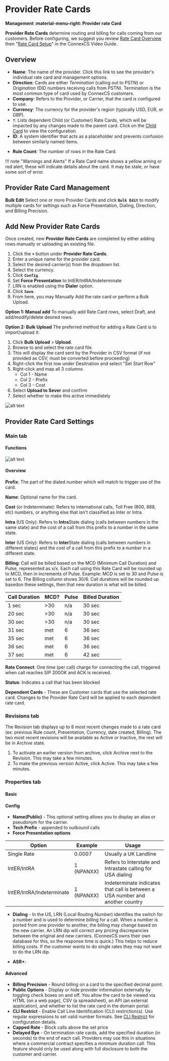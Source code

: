 # Provider Rate Cards
**Management :material-menu-right: Provider rate Card**

**Provider Rate Cards** determine routing and billing for calls coming from our customers. Before configuring, we suggest you review [Rate Card Overview](https://docs.connexcs.com/rate-card-building/) then "[Rate Card Setup](https://docs.connexcs.com/video-guide/#rate-card-setup)" in the ConnexCS Video Guide. 

## Overview

* **Name**: The name of the provider.  Click this link to see the provider's individual rate card and management options.
* **Direction**: Cards are either *Termination* (calling out to PSTN) or *Origination* (DID numbers receivng calls from PSTN). Termination is the most common type of card used by ConnexCS customers. 
* **Company**: Refers to the Provider, or Carrier, that the card is configured to use. 
* **Currency**: The currency for the provider's region (typically USD, EUR, or GBP).
* **`?`**: Lists dependent Child (or Customer) Rate Cards, which will be impacted by any changes made to the parent card. Click on the [Child Card](https://docs.connexcs.com/customer-ratecard/) to view the configuration. 
* **ID**: A system identifier that acts as a placeholder and prevents confusion between similarly named items. 
+ **Rule Count**: The number of rows in the Rate Card.

!!! note "Warnings and Alerts"
    If a Rate Card name shows a yellow arning or red alert, these will indicate details about the card. It may be stale, or have some sort of error.

## Provider Rate Card Management

**Bulk Edit** Select one or more Provider Cards and click **`Bulk Edit`** to modify multiple cards for settings such as Force Presentation, Dialing, Direction, and Billing Precision.

## Add New Provider Rate Cards
Once created, new **Provider Rate Cards** are completed by either adding rows manually or uploading an existing file. 

1. Click the **`+`** button under **Provider Rate Cards**.
3. Enter a unique name for the provider card.
4. Select the desired carrier(s) from the dropdown list.
5. Select the currency.
6. Click **`Config`**.
7. Set **Force Presentation** to IntER/IntRA/Indeterminate
7. LRN is enabled using the **Dialer** option.
8. Click **`Save`**.
9. From here, you may Manually Add the rate card or perform a Bulk Upload. 

**Option 1: Manual add**
To manually add Rate Card rows, select Draft, and add/modify/delete desired rows. 

**Option 2: Bulk Upload**
The preferred method for adding a Rate Card is to import/upload it:

1. Click **Bulk Upload** > **Upload**.
2. Browse to and select the rate card file.
3. This will display the card sent by the Provider in CSV format (if not provided as CSV, must be converted before proceeding)
4. Right-click the first row under Desitnation and select "Set Start Row"
5. Right-click and map all 3 columns
    * Col 1 - Name
    * Col 2 - Prefix
    * Col 3 - Cost
6. Select **Upload to Sever** and confirm
7. Select whether to make this active immediately

![alt text][confirm-import] 



## Provider Rate Card Settings

### Main tab

#### Functions

![alt text][prc-func] 

#### Overview

**Prefix**: The part of the dialed number which will match to trigger use of the card.

**Name**: Optional name for the card.

**Cost** (or Indeterminate): Refers to international calls, Toll Free (800, 888, etc) numbers, or anything else that isn't classified as Inter or Intra. 

**Intra** (US Only): Refers to **Intra**State dialing (calls between numbers in the same state) and the cost of a call from this prefix to a number in the same state. 

**Inter** (US Only): Refers to **Inter**State dialing (calls between numbers in different states)  and the cost of a call from this prefix to a number in a different state. 

**Billing**: Call will be billed based on the MCD (Minimum Call Duration) and Pulse, represented as x/x. Each call using this Rate Card will be rounded up to MCD, then in increments of Pulse. Example: MCD is set to 30 and Pulse is set to 6. The Billing collumn shows 30/6. Call durations will be rounded up basedon these settings, then that new duration is what will be billed.
   
|Call Duration|MCD?|Pulse|Billed Duration|
|---|---|---|---|
|1 sec|>30|n/a|30 sec|
|20 sec|>30|n/a|30 sec|
|30 sec|>30|n/a|30 sec|
|31 sec|met|6|36 sec|
|35 sec|met|6|36 sec|
|36 sec|met|6|36 sec|
|37 sec|met|6|42 sec|

**Rate Connect**: One time (per call) charge for connecting the call, triggered when call reaches SIP 200OK and ACK is received. 

**Status**: Indicates a call that has been blocked

**Dependent Cards** - These are Customer cards that use the selected rate card. Changes to the Provider Rate Card will be applied to each dependent rate card. 


### Revisions tab 
The Revision tab displays up to 8 most recent changes made to a rate card (ex: previous Rule count, Presentation, Currency, date created, Billing). The two most recent revisions will be available as Active or Inactive, the rest will be in Archive state. 

1. To activate an earlier version from archive, click Archive next to the Revision. This may take a few minutes. 
2. To make the previous version Active, click Active. This may take a few minutes. 

### Properties tab

#### Basic

#### Config

* **Name(Public)** - This optional setting allows you to display an alias or pseudonym for the carrier. 
* **Tech Prefix** - appended to outbound calls
* **Force Presentation options** 

|Option|Example|Usage|
| --- | --- | --- |
|Single Rate|0.0007|Usually a UK Landline|
|IntER/IntRA|1 (NPANXX)|Refers to Interstate and Intrastate calling for USA dialing|
|IntER/IntRA/Indeterminate|1 (NPANXX)|Indeterminate indicates that call is between a USA number and another country|

* **Dialing** - In the US, LRN (Local Routing Number) identifies the switch for a number and is used to determine billing for a call.  When a number is ported from one provider to another, the billing may change based on the new carrier. An LRN dip will correct any pricing discrepancies between the original and new carriers. (ConnexCS owns their own database for this, so the response time is quick.) This helps to reduce billing costs. If the customer wants to do single rates they may not want to do the LRN dip. 

+ **ASR+**: 

#### Advanced

* **Billing Precision** - Round billing on a card to the specified decimal point. 
* **Public Options** - Display or hide provider information externally by toggling check boxes on and off.  You allow the card to be viewed via HTML (on a web page), CSV (a spreadsheet), an API (an external application), and whether to list the rate card in the domain portal.
* **CLI Restrict** - Enable Call Line Identification (CLI) restriction(s). Use regular expressions to set valid number formats. See [CLI Restrict](https://docs.connexcs.com/customer/cli/#cli-restrict) for configuration details. 
* **Capped Rate** - Block calls above the set price
* **Delayed Bye** - On termination rate cards, add the specified duration (in seconds) to the end of each call. Providers may use this in situations where a commercial contract specifies a minimum duration call. This feature should only be used along with full disclosure to both the customer and carrier.


[confirm-import]: /card/img/138.png "Confirm Import"
[prc-func]: /card/img/prc-func.png "Functions"
